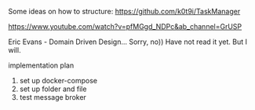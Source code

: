 
Some ideas on how to structure:
https://github.com/k0t9i/TaskManager

https://www.youtube.com/watch?v=pfMGgd_NDPc&ab_channel=GrUSP

Eric Evans - Domain Driven Design... Sorry, no)) Have not read it yet. But I will.


implementation plan

1. set up docker-compose
2. set up folder and file
3. test message broker
